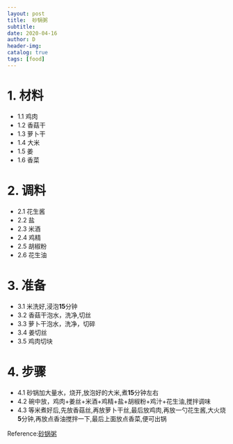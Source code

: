 ```yaml
--- 
layout: post
title:  砂锅粥
subtitle:
date: 2020-04-16
author: D
header-img:
catalog: true
tags: [food]
---
```


# 1. 材料
- 1.1 鸡肉
- 1.2 香菇干
- 1.3 萝卜干
- 1.4 大米
- 1.5 姜
- 1.6 香菜

# 2. 调料
- 2.1 花生酱
- 2.2 盐
- 2.3 米酒
- 2.4 鸡精
- 2.5 胡椒粉
- 2.6 花生油

# 3. 准备
- 3.1 米洗好,浸泡**15**分钟
- 3.2 香菇干泡水，洗净,切丝
- 3.3 萝卜干泡水，洗净，切碎
- 3.4 姜切丝
- 3.5 鸡肉切块

# 4. 步骤
- 4.1 砂锅加大量水，烧开,放泡好的大米,煮**15**分钟左右
- 4.2 碗中放，鸡肉+姜丝+米酒+鸡精+盐+胡椒粉+鸡汁+花生油,搅拌调味
- 4.3 等米煮好后,先放香菇丝,再放萝卜干丝,最后放鸡肉,再放一勺花生酱,大火烧**5**分钟,再放点香油搅拌一下,最后上面放点香菜,便可出锅

Reference:[砂锅粥](https://www.youtube.com/watch?v=EuVnM0ZSmvY)
